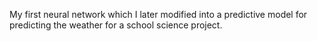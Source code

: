 My first neural network which I later modified into a predictive model for predicting the weather for a school science project.